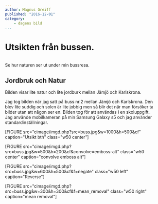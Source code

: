 ```yaml
---
author: Magnus Greiff
published: "2016-12-01"
category:
    - dagens bild
...
```

Utsikten från bussen.
==================================

<figure class="figure right">
<a href="image/buss.jpg"><img src="image/buss.jpg?w=200&h=150&a=0,20,20,50&cf" alt=""/></a>

</figure>

Se hur naturen ser ut under min bussresa.


<!--more-->

Jordbruk och Natur
-----------------------

Bilden visar lite natur och lite jordburk mellan Jämjö och Karlskrona.

Jag tog bilden när jag satt på buss nr.2 mellan Jämjö och Karlskrona. Den blev lite suddig och solen är lite
jobbig men så blir det när man försöker ta bilder utan att någon ser en. Bilden tog för att användas i en
skoluppgift. Jag använde mobilkameran på min Samsung Galaxy s5 och jag använder standardinställningar. 


[FIGURE src="cimage/imgd.php?src=buss.jpg&w=1000&h=500&cf" caption="Utsikt bth" class="w50 center"]

[FIGURE src="cimage/imgd.php?src=buss.jpg&w=500&h=200&cf&convolve=emboss-alt" class="w50 center" caption="convolve emboss alt"]

[FIGURE src="cimage/imgd.php?src=buss.jpg&w=600&h=500&cf&f=negate" class="w50 left" caption="Reverse"]

[FIGURE src="cimage/imgd.php?src=buss.jpg&w=300&h=300&cf&f=mean_removal" class="w50 right" caption="mean removal"]